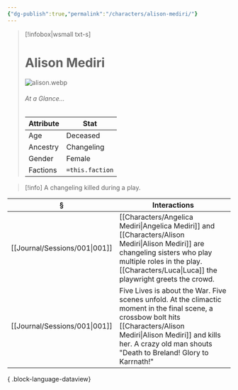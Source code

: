 ```yaml
---
{"dg-publish":true,"permalink":"/characters/alison-mediri/"}
---
```


> [!infobox|wsmall txt-s]
> # Alison Mediri
> ![alison.webp](/img/user/z_attachments/alison.webp) 
> ###### At a Glance...
> | Attribute | Stat |
> | ---- | ---- |
> | Age | Deceased |
> | Ancestry | Changeling |
> | Gender | Female |
> | Factions | `=this.faction` |

>[!info] A changeling killed during a play.

| §                                | Interactions                                                                                                                                                                                                     |
| -------------------------------- | ---------------------------------------------------------------------------------------------------------------------------------------------------------------------------------------------------------------- |
| [[Journal/Sessions/001\|001]] | [[Characters/Angelica Mediri\|Angelica Mediri]] and [[Characters/Alison Mediri\|Alison Mediri]] are changeling sisters who play multiple roles in the play. [[Characters/Luca\|Luca]] the playwright greets the crowd.                                                                  |
| [[Journal/Sessions/001\|001]] | Five Lives is about the War. Five scenes unfold. At the climactic moment in the final scene, a crossbow bolt hits [[Characters/Alison Mediri\|Alison Mediri]] and kills her. A crazy old man shouts "Death to Breland! Glory to Karrnath!" |

{ .block-language-dataview}
